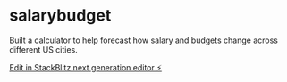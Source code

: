 # salarybudget

Built a calculator to help forecast how salary and budgets change across different US cities. 

[Edit in StackBlitz next generation editor ⚡️](https://stackblitz.com/~/github.com/zuhairimad/salarybudget)
